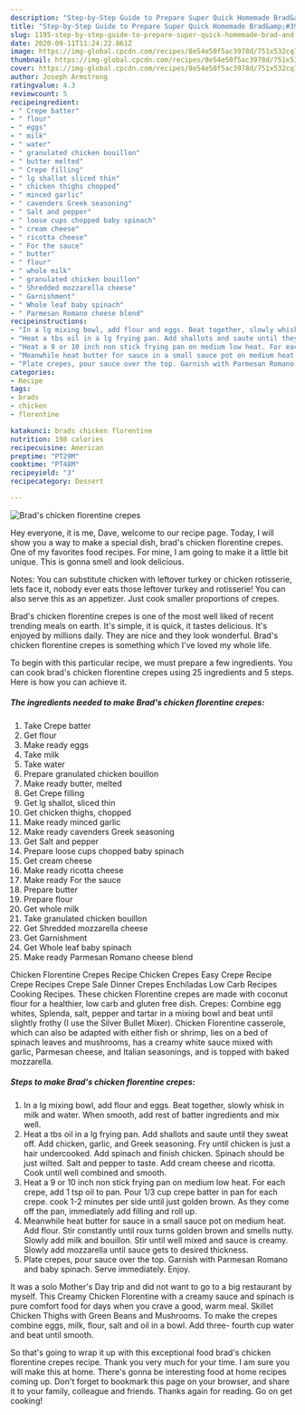 ```yaml
---
description: "Step-by-Step Guide to Prepare Super Quick Homemade Brad&amp;#39;s chicken florentine crepes"
title: "Step-by-Step Guide to Prepare Super Quick Homemade Brad&amp;#39;s chicken florentine crepes"
slug: 1195-step-by-step-guide-to-prepare-super-quick-homemade-brad-and-39-s-chicken-florentine-crepes
date: 2020-09-11T11:24:22.861Z
image: https://img-global.cpcdn.com/recipes/8e54e50f5ac3978d/751x532cq70/brads-chicken-florentine-crepes-recipe-main-photo.jpg
thumbnail: https://img-global.cpcdn.com/recipes/8e54e50f5ac3978d/751x532cq70/brads-chicken-florentine-crepes-recipe-main-photo.jpg
cover: https://img-global.cpcdn.com/recipes/8e54e50f5ac3978d/751x532cq70/brads-chicken-florentine-crepes-recipe-main-photo.jpg
author: Joseph Armstrong
ratingvalue: 4.3
reviewcount: 5
recipeingredient:
- " Crepe batter"
- " flour"
- " eggs"
- " milk"
- " water"
- " granulated chicken bouillon"
- " butter melted"
- " Crepe filling"
- " lg shallot sliced thin"
- " chicken thighs chopped"
- " minced garlic"
- " cavenders Greek seasoning"
- " Salt and pepper"
- " loose cups chopped baby spinach"
- " cream cheese"
- " ricotta cheese"
- " For the sauce"
- " butter"
- " flour"
- " whole milk"
- " granulated chicken bouillon"
- " Shredded mozzarella cheese"
- " Garnishment"
- " Whole leaf baby spinach"
- " Parmesan Romano cheese blend"
recipeinstructions:
- "In a lg mixing bowl, add flour and eggs. Beat together, slowly whisk in milk and water. When smooth, add rest of batter ingredients and mix well."
- "Heat a tbs oil in a lg frying pan. Add shallots and saute until they sweat off. Add chicken, garlic, and Greek seasoning. Fry until chicken is just a hair undercooked. Add spinach and finish chicken. Spinach should be just wilted. Salt and pepper to taste. Add cream cheese and ricotta. Cook until well combined and smooth."
- "Heat a 9 or 10 inch non stick frying pan on medium low heat. For each crepe, add 1 tsp oil to pan. Pour 1/3 cup crepe batter in pan for each crepe. cook 1-2 minutes per side until just golden brown. As they come off the pan, immediately add filling and roll up."
- "Meanwhile heat butter for sauce in a small sauce pot on medium heat. Add flour. Stir constantly until roux turns golden brown and smells nutty. Slowly add milk and bouillon. Stir until well mixed and sauce is creamy. Slowly add mozzarella until sauce gets to desired thickness."
- "Plate crepes, pour sauce over the top. Garnish with Parmesan Romano and baby spinach. Serve immediately. Enjoy."
categories:
- Recipe
tags:
- brads
- chicken
- florentine

katakunci: brads chicken florentine 
nutrition: 198 calories
recipecuisine: American
preptime: "PT29M"
cooktime: "PT48M"
recipeyield: "3"
recipecategory: Dessert

---
```



![Brad&#39;s chicken florentine crepes](https://img-global.cpcdn.com/recipes/8e54e50f5ac3978d/751x532cq70/brads-chicken-florentine-crepes-recipe-main-photo.jpg)

Hey everyone, it is me, Dave, welcome to our recipe page. Today, I will show you a way to make a special dish, brad&#39;s chicken florentine crepes. One of my favorites food recipes. For mine, I am going to make it a little bit unique. This is gonna smell and look delicious.

Notes: You can substitute chicken with leftover turkey or chicken rotisserie, lets face it, nobody ever eats those leftover turkey and rotisserie! You can also serve this as an appetizer. Just cook smaller proportions of crepes.

Brad&#39;s chicken florentine crepes is one of the most well liked of recent trending meals on earth. It's simple, it is quick, it tastes delicious. It's enjoyed by millions daily. They are nice and they look wonderful. Brad&#39;s chicken florentine crepes is something which I've loved my whole life.


To begin with this particular recipe, we must prepare a few ingredients. You can cook brad&#39;s chicken florentine crepes using 25 ingredients and 5 steps. Here is how you can achieve it.

<!--inarticleads1-->

##### The ingredients needed to make Brad&#39;s chicken florentine crepes:

1. Take  Crepe batter
1. Get  flour
1. Make ready  eggs
1. Take  milk
1. Take  water
1. Prepare  granulated chicken bouillon
1. Make ready  butter, melted
1. Get  Crepe filling
1. Get  lg shallot, sliced thin
1. Get  chicken thighs, chopped
1. Make ready  minced garlic
1. Make ready  cavenders Greek seasoning
1. Get  Salt and pepper
1. Prepare  loose cups chopped baby spinach
1. Get  cream cheese
1. Make ready  ricotta cheese
1. Make ready  For the sauce
1. Prepare  butter
1. Prepare  flour
1. Get  whole milk
1. Take  granulated chicken bouillon
1. Get  Shredded mozzarella cheese
1. Get  Garnishment
1. Get  Whole leaf baby spinach
1. Make ready  Parmesan Romano cheese blend


Chicken Florentine Crepes Recipe Chicken Crepes Easy Crepe Recipe Crepe Recipes Crepe Sale Dinner Crepes Enchiladas Low Carb Recipes Cooking Recipes. These chicken Florentine crepes are made with coconut flour for a healthier, low carb and gluten free dish. Crepes: Combine egg whites, Splenda, salt, pepper and tartar in a mixing bowl and beat until slightly frothy (I use the Silver Bullet Mixer). Chicken Florentine casserole, which can also be adapted with either fish or shrimp, lies on a bed of spinach leaves and mushrooms, has a creamy white sauce mixed with garlic, Parmesan cheese, and Italian seasonings, and is topped with baked mozzarella. 

<!--inarticleads2-->

##### Steps to make Brad&#39;s chicken florentine crepes:

1. In a lg mixing bowl, add flour and eggs. Beat together, slowly whisk in milk and water. When smooth, add rest of batter ingredients and mix well.
1. Heat a tbs oil in a lg frying pan. Add shallots and saute until they sweat off. Add chicken, garlic, and Greek seasoning. Fry until chicken is just a hair undercooked. Add spinach and finish chicken. Spinach should be just wilted. Salt and pepper to taste. Add cream cheese and ricotta. Cook until well combined and smooth.
1. Heat a 9 or 10 inch non stick frying pan on medium low heat. For each crepe, add 1 tsp oil to pan. Pour 1/3 cup crepe batter in pan for each crepe. cook 1-2 minutes per side until just golden brown. As they come off the pan, immediately add filling and roll up.
1. Meanwhile heat butter for sauce in a small sauce pot on medium heat. Add flour. Stir constantly until roux turns golden brown and smells nutty. Slowly add milk and bouillon. Stir until well mixed and sauce is creamy. Slowly add mozzarella until sauce gets to desired thickness.
1. Plate crepes, pour sauce over the top. Garnish with Parmesan Romano and baby spinach. Serve immediately. Enjoy.


It was a solo Mother&#39;s Day trip and did not want to go to a big restaurant by myself. This Creamy Chicken Florentine with a creamy sauce and spinach is pure comfort food for days when you crave a good, warm meal. Skillet Chicken Thighs with Green Beans and Mushrooms. To make the crepes combine eggs, milk, flour, salt and oil in a bowl. Add three- fourth cup water and beat until smooth. 

So that's going to wrap it up with this exceptional food brad&#39;s chicken florentine crepes recipe. Thank you very much for your time. I am sure you will make this at home. There's gonna be interesting food at home recipes coming up. Don't forget to bookmark this page on your browser, and share it to your family, colleague and friends. Thanks again for reading. Go on get cooking!
